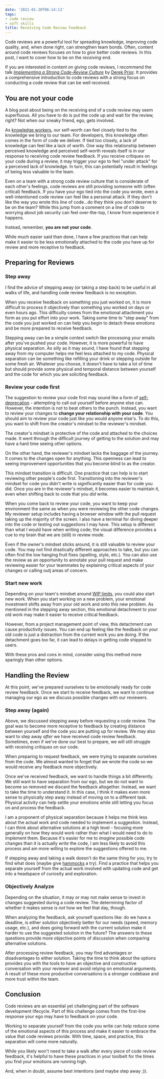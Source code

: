 ```yaml
---
date: '2021-01-20T06:14:13'
tags:
- code review
- soft skills
title: Receiving Code Review Feedback
---
```


Code reviews are a powerful tool for spreading knowledge, improving code quality, and, when done right, can strengthen team bonds. Often, content around code reviews focuses on how to _give_ better code reviews. In this post, I want to cover how to be on the _receiving_ end.

If you are interested in content on giving code reviews, I recommend the talk [_Implementing a Strong Code-Review Culture_](https://youtu.be/PJjmw9TRB7s) by [Derek Prior](https://twitter.com/derekprior?lang=en). It provides a comprehensive introduction to code reviews with a strong focus on conducting a code review that can be well received.

## You are not your code

A blog post about being on the receiving end of a code review may seem superfluous. All you have to do is put the code up and wait for the review, right? Not when our sneaky friend, ego, gets involved.

As [knowledge workers](https://en.wikipedia.org/wiki/Knowledge_worker), our self-worth can feel closely tied to the knowledge we bring to our team. For developers, this knowledge often comes in the form of code we deliver. If tied too closely, a lack of knowledge can feel like a lack of worth.  One way this relationship between perceived knowledge and perceived self-worth reveals itself is in our response to receiving code review feedback. If you receive critiques on your code during a review, it may trigger your ego to feel "under attack" for a perceived lack of knowledge. In turn, this can potentially result in feelings of being less valuable to the team. 

Even on a team with a strong code review culture that is considerate of each other's feelings, code reviews are still providing someone with (often critical) feedback. If you have your ego tied into the code you wrote, even a well-intentioned code review can feel like a personal attack. If they don't like the way you wrote this line of code...do they think you don't deserve to be on the team? While this jump from a comment on a line of code to worrying about job security can feel over-the-top, I know from experience it happens.

 Instead, remember, **you are not your code**. 

While much easier said than done, I have a few practices that can help make it easier to be less emotionally attached to the code you have up for review and more receptive to feedback.

## Preparing for Reviews

### Step away

I find the advice of stepping away (or taking a step back) to be useful in all walks of life, and handling code review feedback is no exception.

When you receive feedback on something you just worked on, it is more difficult to process it objectively than something you worked on days or even hours ago. This difficulty comes from the emotional attachment you form as you put effort into your work. Taking some time to "step away" from the code you just worked on can help you begin to detach these emotions and be more prepared to receive feedback.

Stepping away can be a simple context switch like processing your emails after you've pushed your code. However, it is more powerful to have physical separation. As silly as it may sound, I have found that stepping away from my computer helps me feel less attached to my code. Physical separation can be something like refilling your drink or stepping outside for some fresh air. Whatever you choose, it doesn't have to take a lot of time but should provide some physical and temporal distance between yourself and the code for which you are soliciting feedback. 

### Review your code first

The suggestion to review your code first may sound like a form of [self-deprecation](https://en.wikipedia.org/wiki/Self-deprecation) - attempting to call out yourself before anyone else can. However, the intention is not to beat others to the punch. Instead, you want to review your changes to **change your relationship with your code**.  You should aim to review your code just like you would anyone else's.  To do this, you want to shift from the creator's mindset to the reviewer's mindset. 

The creator's mindset is protective of the code and attached to the choices made. It went through the difficult journey of getting to the solution and may have a hard time seeing other options. 

On the other hand, the reviewer's mindset lacks the baggage of the journey. It comes to the changes open for anything. This openness can lead to seeing improvement opportunities that you become blind to as the creator.

This mindset transition is difficult. One practice that can help is to start reviewing other people's code first. Transitioning into the reviewer's mindset for code you didn't write is significantly easier than for code you did. Once you are in the reviewer's mindset, it becomes easier to maintain it, even when shifting back to code that you _did_ write.

When you come back to review your code, you want to keep your environment the same as when you were reviewing the other code changes. My reviewer setup includes having a browser window with the pull request taking up the majority of the screen.  I also have a terminal for diving deeper into the code or testing out suggestions I may have. This setup is different than what I would have when writing code; the visual difference provides a cue to my brain that we are (still) in review mode. 

Even if the owner's mindset sticks around, it is still valuable to review your code. You may not find drastically different approaches to take, but you can often find the low hanging fruit fixes (spelling, style, etc.). You can also use the review as an opportunity to annotate your pull request and make reviewing easier for your teammates by explaining critical aspects of your changes or calling outj areas of concern. 

### Start new work

Depending on your team's mindset around [WIP limits](https://www.planview.com/resources/articles/benefits-wip-limits/), you could also start new work. When you start working on a new problem, your emotional investment shifts away from your old work and onto this new problem. As mentioned in the stepping away section, this emotional detachment to your old work may make it easier to receive critical feedback. 

However, from a project management point of view, this detachment can cause productivity issues. You can end up feeling like the feedback on your old code is just a distraction from the current work you are doing. If the detachment goes too far, it can lead to delays in getting code shipped to users.

With these pros and cons in mind, consider using this method more sparingly than other options.

## Handling the Review

At this point, we've prepared ourselves to be emotionally ready for code review feedback. Once we start to receive feedback, we want to continue managing our ego as we discuss possible changes with our reviewers. 

### Step away (again)

Above, we discussed stepping away before requesting a code review. The goal was to become more receptive to feedback by creating distance between yourself and the code you are putting up for review. We may also want to step away _after_ we have received code review feedback. Sometimes, even if we've done our best to prepare, we will still struggle with receiving critiques on our code.

When preparing to request feedback, we were trying to separate ourselves from the code. We almost wanted to forget that we wrote the code so we would receive any feedback more objectively. 

Once we've received feedback, we want to handle things a bit differently. We still want to have separation from our ego, but we do not want to become so removed we discard the feedback altogether. Instead, we want to take the time to understand it. In this case, I think it makes even more sense to physically step away instead of moving on to a different task. Physical activity can help settle your emotions while still letting you focus on and process the feedback. 

I am a proponent of physical separation because it helps me think less about the actual work and code needed to implement a suggestion. Instead, I can think about alternative solutions at a high level - focusing more generally on how they would work rather than what I would need to do to implement them. Because it's easier for me to _imagine_ possible code changes than it is actually _write_ the code, I am less likely to avoid this process and am more willing to explore the suggestions offered to me. 

If stepping away and taking a walk doesn't do the same thing for you, try to find what does (maybe give [hammocks](https://www.youtube.com/watch?v=f84n5oFoZBc) a try). Find a practice that helps you separate yourself from the actual work involved with updating code and get into a headspace of curiosity and exploration. 

### Objectively Analyze

Depending on the situation, it may or may not make sense to invest in changes suggested during a code review. The determining factor of whether it makes sense is _not_ how we feel that day, though.

When analyzing the feedback, ask yourself questions like: do we have a deadline, is either solution objectively better for our needs (speed, memory usage, etc.), and does going forward with the current solution make it harder to use the suggested solution in the future? The answers to these questions provide more objective points of discussion when comparing alternative solutions.

After processing review feedback, you may find advantages or disadvantages to either solution. Taking the time to think about the options provides you with the tools to have an objective and constructive conversation with your reviewer and avoid relying on emotional arguments. A result of these more productive conversations is a stronger codebase and more trust within the team.

## Conclusion

Code reviews are an essential yet challenging part of the software development lifecycle. Part of this challenge comes from the first-line response your ego may have to feedback on your code. 

Working to separate yourself from the code you write can help reduce some of the emotional aspects of this process and make it easier to embrace the value that code reviews provide. With time, space, and practice, this separation will come more naturally. 

While you likely won't need to take a walk after every piece of code review feedback, it's helpful to have these practices in your toolbelt for the times you find your emotions are running high.

And, when in doubt, assume best intentions (and maybe step away ;)). 

